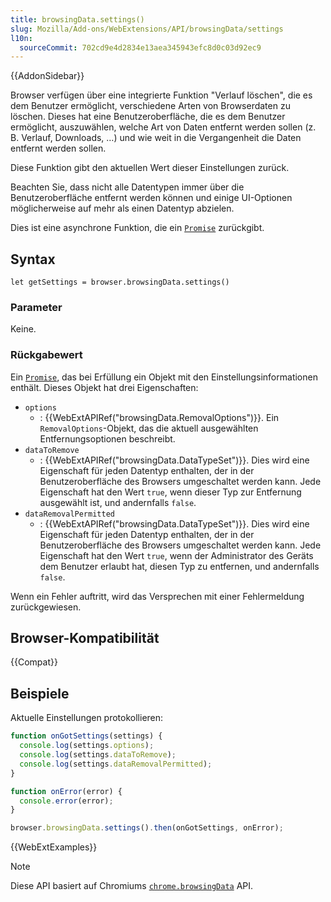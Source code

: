 ```yaml
---
title: browsingData.settings()
slug: Mozilla/Add-ons/WebExtensions/API/browsingData/settings
l10n:
  sourceCommit: 702cd9e4d2834e13aea345943efc8d0c03d92ec9
---
```


{{AddonSidebar}}

Browser verfügen über eine integrierte Funktion "Verlauf löschen", die es dem Benutzer ermöglicht, verschiedene Arten von Browserdaten zu löschen. Dieses hat eine Benutzeroberfläche, die es dem Benutzer ermöglicht, auszuwählen, welche Art von Daten entfernt werden sollen (z. B. Verlauf, Downloads, …) und wie weit in die Vergangenheit die Daten entfernt werden sollen.

Diese Funktion gibt den aktuellen Wert dieser Einstellungen zurück.

Beachten Sie, dass nicht alle Datentypen immer über die Benutzeroberfläche entfernt werden können und einige UI-Optionen möglicherweise auf mehr als einen Datentyp abzielen.

Dies ist eine asynchrone Funktion, die ein [`Promise`](/de/docs/Web/JavaScript/Reference/Global_Objects/Promise) zurückgibt.

## Syntax

```js-nolint
let getSettings = browser.browsingData.settings()
```

### Parameter

Keine.

### Rückgabewert

Ein [`Promise`](/de/docs/Web/JavaScript/Reference/Global_Objects/Promise), das bei Erfüllung ein Objekt mit den Einstellungsinformationen enthält. Dieses Objekt hat drei Eigenschaften:

- `options`
  - : {{WebExtAPIRef("browsingData.RemovalOptions")}}. Ein `RemovalOptions`-Objekt, das die aktuell ausgewählten Entfernungsoptionen beschreibt.
- `dataToRemove`
  - : {{WebExtAPIRef("browsingData.DataTypeSet")}}. Dies wird eine Eigenschaft für jeden Datentyp enthalten, der in der Benutzeroberfläche des Browsers umgeschaltet werden kann. Jede Eigenschaft hat den Wert `true`, wenn dieser Typ zur Entfernung ausgewählt ist, und andernfalls `false`.
- `dataRemovalPermitted`
  - : {{WebExtAPIRef("browsingData.DataTypeSet")}}. Dies wird eine Eigenschaft für jeden Datentyp enthalten, der in der Benutzeroberfläche des Browsers umgeschaltet werden kann. Jede Eigenschaft hat den Wert `true`, wenn der Administrator des Geräts dem Benutzer erlaubt hat, diesen Typ zu entfernen, und andernfalls `false`.

Wenn ein Fehler auftritt, wird das Versprechen mit einer Fehlermeldung zurückgewiesen.

## Browser-Kompatibilität

{{Compat}}

## Beispiele

Aktuelle Einstellungen protokollieren:

```js
function onGotSettings(settings) {
  console.log(settings.options);
  console.log(settings.dataToRemove);
  console.log(settings.dataRemovalPermitted);
}

function onError(error) {
  console.error(error);
}

browser.browsingData.settings().then(onGotSettings, onError);
```

{{WebExtExamples}}

> [!NOTE]
> Diese API basiert auf Chromiums [`chrome.browsingData`](https://developer.chrome.com/docs/extensions/reference/api/browsingData) API.

<!--
// Urheberrecht 2015 The Chromium Authors. Alle Rechte vorbehalten.
//
// Weitergabe und Nutzung in Quell- und Binärformen, mit oder ohne
// Modifikation, sind unter den folgenden Bedingungen erlaubt:
//
//    * Weitergaben von Quellcode müssen das obige Urheberrecht
// Hinweis, diese Liste von Bedingungen und den folgenden Haftungsausschluss
// beibehalten.
//    * Weitergaben in binärer Form müssen das obige Urheberrecht
// Hinweis, diese Liste von Bedingungen und den folgenden Haftungsausschluss
// in der Dokumentation und/oder anderen Materialien enthalten, die mit der
// Verteilung geliefert werden.
//    * Weder der Name von Google Inc. noch die Namen der
// Mitwirkenden dürfen verwendet werden, um Produkte, die von dieser Software
// abgeleitet wurden, ohne spezifische vorherige schriftliche Erlaubnis zu unterstützen oder zu bewerben.
//
// DIESE SOFTWARE WIRD VON DEN COPYRIGHT-INHABERN UND MITWIRKENDEN BEREITGESTELLT
// "WIE BESEHEN" UND JEGLICHE AUSDRÜCKLICHE ODER IMPLIZIERTE GEWÄHRLEISTUNGEN, EINSCHLIESSLICH, ABER NICHT
// BESCHRÄNKT AUF DIE IMPLIZIERTEN GEWÄHRLEISTUNGEN DER MARKTFÄHIGKEIT UND EIGNUNG FÜR
// EINEN BESTIMMTEN ZWECK SIND AUSGESCHLOSSEN. IN KEINEM FALL HAFTEN DIE COPYRIGHT-INHABER ODER
// MITWIRKENDEN FÜR JEGLICHE DIREKTE, INDIREKTE, ZUFÄLLIGE, BESONDERE, BEISPIELHAFTE ODER FOLGESCHÄDEN
// (EINSCHLIESSLICH, ABER NICHT BESCHRÄNKT AUF DIE BESCHAFFUNG VON ERSATZGÜTERN ODER
// DIENSTLEISTUNGEN; NUTZUNGSVERLUST, DATENVERLUST ODER GEWINNVERLUST; ODER
// GESCHÄFTSUNTERBRECHUNG) WIE UCHIMMER VERURSACHT UND UNABHÄNGIG VON DER HAFTUNGSTHEORIE, OB IN VERTRAG,
// STRIKTER HAFTUNG ODER UNERLAUBTER HANDLUNG (EINSCHLIESSLICH FAHRLÄSSIGKEIT ODER ANDERWEITIG)
// AUS DER NUTZUNG DIESER SOFTWARE ENTSTANDEN, SELBST WENN DIE MÖGLICHKEIT SOLCHER SCHÄDEN
// BEKANNT WAR.
-->
